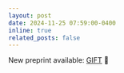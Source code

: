 ```yaml
---
layout: post
date: 2024-11-25 07:59:00-0400
inline: true
related_posts: false
---
```


New preprint available: [GIFT](/publications#zablocki2025gift) :gift:
